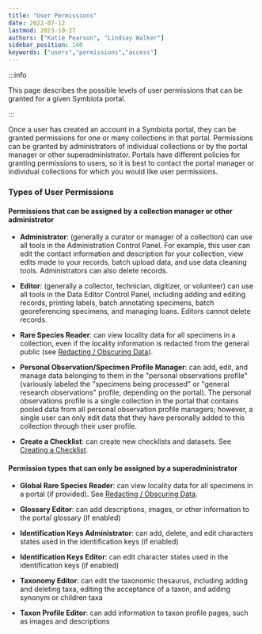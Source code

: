 ```yaml
---
title: "User Permissions"
date: 2022-07-12
lastmod: 2023-10-27
authors: ["Katie Pearson", "Lindsay Walker"]
sidebar_position: 140
keywords: ["users","permissions","access"]
---
```


:::info

This page describes the possible levels of user permissions that can be granted for a given Symbiota portal.

:::

Once a user has created an account in a Symbiota portal, they can be granted permissions for one or many collections in that portal. Permissions can be granted by administrators of individual collections or by the portal manager or other superadministrator. Portals have different policies for granting permissions to users, so it is best to contact the portal manager or individual collections for which you would like user permissions.

### Types of User Permissions

#### Permissions that can be assigned by a collection manager or other administrator

* **Administrator**: (generally a curator or manager of a collection) can use all tools in the Administration Control Panel. For example, this user can edit the contact information and description for your collection, view edits made to your records, batch upload data, and use data cleaning tools. Administrators can also delete records.

* **Editor**: (generally a collector, technician, digitizer, or volunteer) can use all tools in the Data Editor Control Panel, including adding and editing records, printing labels, batch annotating specimens, batch georeferencing specimens, and managing loans. Editors cannot delete records.

* **Rare Species Reader**: can view locality data for all specimens in a collection, even if the locality information is redacted from the general public (see [Redacting / Obscuring Data](/Collection_Manager_Guide/Data_Publishing/redacting_obscuring_data)).

* **Personal Observation/Specimen Profile Manager**: can add, edit, and manage data belonging to them in the "personal observations profile" (variously labeled the "specimens being processed" or "general research observations" profile, depending on the portal). The personal observations profile is a single collection in the portal that contains pooled data from all personal observation profile managers; however, a single user can only edit data that they have personally added to this collection through their user profile.

* **Create a Checklist**: can create new checklists and datasets. See [Creating a Checklist](/User_Guide/Checklists/creating_checklist).

#### Permission types that can only be assigned by a superadministrator

* **Global Rare Species Reader**: can view locality data for all specimens in a portal (if provided). See [Redacting / Obscuring Data](/Collection_Manager_Guide/Data_Publishing/redacting_obscuring_data).

* **Glossary Editor**: can add descriptions, images, or other information to the portal glossary (if enabled)

* **Identification Keys Administrator**: can add, delete, and edit characters states used in the identification keys (if enabled)

* **Identification Keys Editor**: can edit character states used in the identification keys (if enabled)

* **Taxonomy Editor**: can edit the taxonomic thesaurus, including adding and deleting taxa, editing the acceptance of a taxon, and adding synonym or children taxa

* **Taxon Profile Editor**: can add information to taxon profile pages, such as images and descriptions
